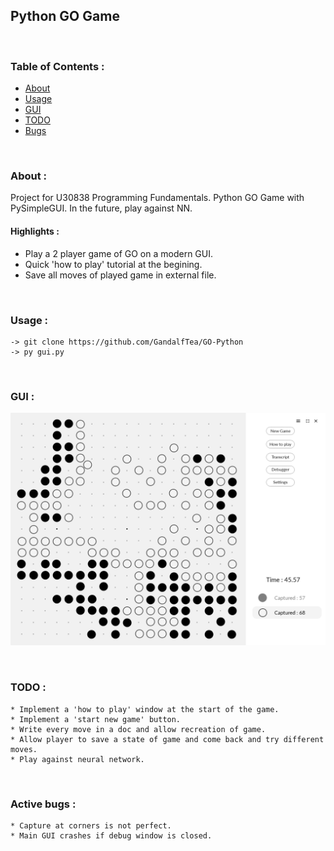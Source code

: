 ## Python GO Game

&nbsp;

### Table of Contents :
   * [About](#about)
   * [Usage](#usage)
   * [GUI](#gui)
   * [TODO](#TODO)
   * [Bugs](#bugs)

&nbsp;

### About : <a name="about"></a>
Project for U30838 Programming Fundamentals. Python GO Game with PySimpleGUI. In the future, play against NN.

#### Highlights :
 * Play a 2 player game of GO on a modern GUI.
 * Quick 'how to play' tutorial at the begining.
 * Save all moves of played game in external file.

&nbsp;

### Usage : <a name="usage"></a>
	-> git clone https://github.com/GandalfTea/GO-Python
	-> py gui.py

&nbsp;

### GUI : <a name="gui"></a>
![alt text](https://github.com/GandalfTea/GO-Python/blob/main/GUIPrototype.png)

&nbsp;

### TODO : <a name="TODO"></a>
	* Implement a 'how to play' window at the start of the game.
	* Implement a 'start new game' button.
	* Write every move in a doc and allow recreation of game.
	* Allow player to save a state of game and come back and try different moves.
	* Play against neural network.

&nbsp;

### Active bugs : <a name="bugs"></a>
	* Capture at corners is not perfect.
	* Main GUI crashes if debug window is closed.
